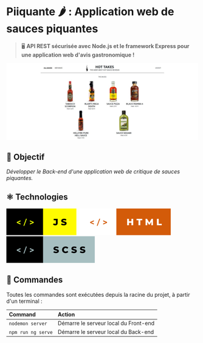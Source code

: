 # Piiquante 🌶 : Application web de sauces piquantes 

> 🖥️ **API REST sécurisée avec Node.js et le framework Express pour une application web d'avis gastronomique !**

![screenshot du site](./frontend/src/assets/images/screenshot/62476058.jpg)

## 🎯 Objectif

_Développer le Back-end d'une application web de critique de sauces piquantes._

## ⚛️ Technologies
![javascript](./frontend/src/assets/images/screenshot/js.svg)&nbsp;&nbsp;![html](./frontend/src/assets/images/screenshot/html.svg)&nbsp;&nbsp;![scss](./frontend/src/assets/images/screenshot/scss.svg)

## 🧞 Commandes

Toutes les commandes sont exécutées depuis la racine du projet, à partir d'un terminal :

| Command                   | Action                                           |
| :------------------------ | :----------------------------------------------- |
| `nodemon server`          | Démarre le serveur local du Front-end            |
| `npm run ng serve`        | Démarre le serveur local du Back-end             |


